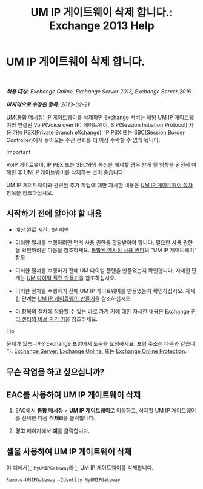 ﻿---
title: 'UM IP 게이트웨이 삭제 합니다.: Exchange 2013 Help'
TOCTitle: UM IP 게이트웨이 삭제 합니다.
ms:assetid: 569d3741-67dd-4597-8d28-010011be0c12
ms:mtpsurl: https://technet.microsoft.com/ko-kr/library/Aa998214(v=EXCHG.150)
ms:contentKeyID: 50483146
ms.date: 05/22/2018
mtps_version: v=EXCHG.150
ms.translationtype: MT
---

# UM IP 게이트웨이 삭제 합니다.

 

_**적용 대상:** Exchange Online, Exchange Server 2013, Exchange Server 2016_

_**마지막으로 수정된 항목:** 2013-02-21_

UM(통합 메시징) IP 게이트웨이를 삭제하면 Exchange 서버는 해당 UM IP 게이트웨이와 연결된 VoIP(Voice over IP) 게이트웨이, SIP(Session Initiation Protocol) 사용 가능 PBX(Private Branch eXchange), IP PBX 또는 SBC(Session Border Controller)에서 들어오는 수신 전화를 더 이상 수락할 수 없게 됩니다.


> [!IMPORTANT]
> VoIP 게이트웨이, IP PBX 또는 SBC와의 통신을 해제할 경우 받게 될 영향을 완전히 이해한 후 UM IP 게이트웨이를 삭제하는 것이 좋습니다.



UM IP 게이트웨이와 관련된 추가 작업에 대한 자세한 내용은 [UM IP 게이트웨이 절차](um-ip-gateway-procedures-exchange-2013-help.md) 항목을 참조하십시오.

## 시작하기 전에 알아야 할 내용

  - 예상 완료 시간: 1분 미만

  - 이러한 절차를 수행하려면 먼저 사용 권한을 할당받아야 합니다. 필요한 사용 권한을 확인하려면 다음을 참조하세요. [통합된 메시징 사용 권한](unified-messaging-permissions-exchange-2013-help.md)의 "UM IP 게이트웨이" 항목

  - 이러한 절차를 수행하기 전에 UM 다이얼 플랜을 만들었는지 확인합니다. 자세한 단계는 [UM 다이얼 플랜 만들기](create-a-um-dial-plan-exchange-2013-help.md)을 참조하십시오.

  - 이러한 절차를 수행하기 전에 UM IP 게이트웨이를 만들었는지 확인하십시오. 자세한 단계는 [UM IP 게이트웨이 만들기](create-a-um-ip-gateway-exchange-2013-help.md)을 참조하십시오.

  - 이 항목의 절차에 적용할 수 있는 바로 가기 키에 대한 자세한 내용은 [Exchange 관리 센터의 바로 가기 키](keyboard-shortcuts-in-the-exchange-admin-center-exchange-online-protection-help.md)을 참조하세요.


> [!TIP]
> 문제가 있습니까? Exchange 포럼에서 도움을 요청하세요. 포럼 주소는 다음과 같습니다. <A href="https://go.microsoft.com/fwlink/p/?linkid=60612">Exchange Server</A>, <A href="https://go.microsoft.com/fwlink/p/?linkid=267542">Exchange Online</A>, 또는 <A href="https://go.microsoft.com/fwlink/p/?linkid=285351">Exchange Online Protection</A>.



## 무슨 작업을 하고 싶으십니까?

## EAC를 사용하여 UM IP 게이트웨이 삭제

1.  EAC에서 **통합 메시징** \> **UM IP 게이트웨이**로 이동하고, 삭제할 UM IP 게이트웨이를 선택한 다음 **삭제**![삭제 아이콘](images/Dd979797.14f639f6-61e8-4418-bbfb-0db14de9d2f5(EXCHG.150).gif "삭제 아이콘")를 클릭합니다.

2.  **경고** 페이지에서 **예**를 클릭합니다.

## 셸을 사용하여 UM IP 게이트웨이 삭제

이 예에서는 `MyUMIPGateway`라는 UM IP 게이트웨이를 삭제합니다.

    Remove-UMIPGateway -Identity MyUMIPGateway

